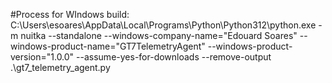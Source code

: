 #Process for WIndows build:
C:\Users\esoares\AppData\Local\Programs\Python\Python312\python.exe -m nuitka --standalone --windows-company-name="Edouard Soares" --windows-product-name="GT7TelemetryAgent" --windows-product-version="1.0.0" --assume-yes-for-downloads --remove-output .\gt7_telemetry_agent.py

